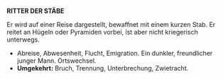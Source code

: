 **RITTER DER STÄBE**

Er wird auf einer Reise dargestellt, bewaffnet mit einem kurzen Stab. Er reitet an Hügeln oder Pyramiden vorbei, ist aber nicht kriegerisch unterwegs.

* Abreise, Abwesenheit, Flucht, Emigration. Ein dunkler, freundlicher junger Mann. Ortswechsel. 
* **Umgekehrt:** Bruch, Trennung, Unterbrechung, Zwietracht. 
